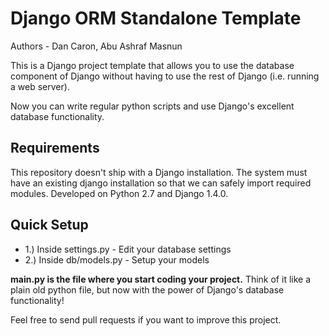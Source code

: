 Django ORM Standalone Template
==============================

Authors - Dan Caron, Abu Ashraf Masnun

This is a Django project template that allows you to use the database component of Django without having to use the rest of Django (i.e. running a web server).

Now you can write regular python scripts and use Django's excellent database functionality.

Requirements
------------
This repository doesn't ship with a Django installation. The system must have an existing django installation so that we can safely import required modules.
Developed on Python 2.7 and Django 1.4.0.

Quick Setup
-----------

+ 1.) Inside settings.py - Edit your database settings
+ 2.) Inside db/models.py - Setup your models

__main.py is the file where you start coding your project.__ Think of it like a
plain old python file, but now with the power of Django's database functionality!

Feel free to send pull requests if you want to improve this project.
